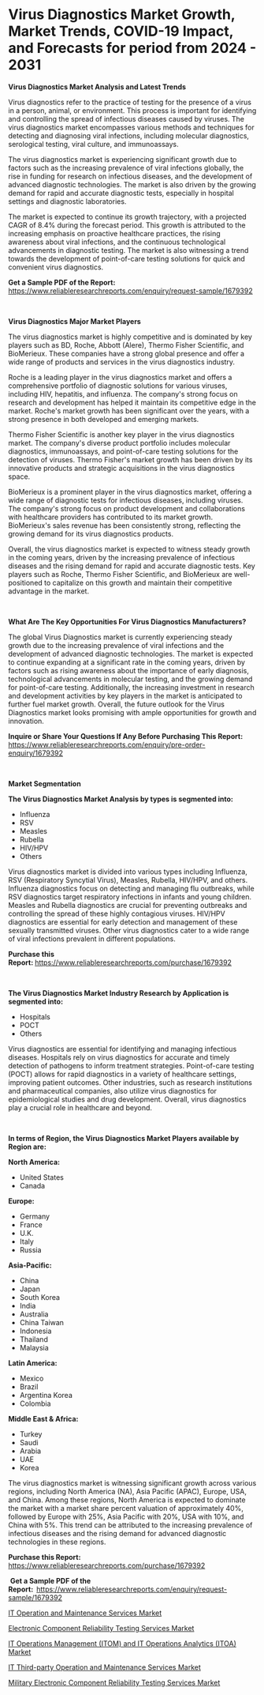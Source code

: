 <p><h1>Virus Diagnostics Market Growth, Market Trends, COVID-19 Impact, and Forecasts for period from 2024 - 2031</h1></p><p><strong>Virus Diagnostics Market Analysis and Latest Trends</strong></p>
<p><p>Virus diagnostics refer to the practice of testing for the presence of a virus in a person, animal, or environment. This process is important for identifying and controlling the spread of infectious diseases caused by viruses. The virus diagnostics market encompasses various methods and techniques for detecting and diagnosing viral infections, including molecular diagnostics, serological testing, viral culture, and immunoassays.</p><p>The virus diagnostics market is experiencing significant growth due to factors such as the increasing prevalence of viral infections globally, the rise in funding for research on infectious diseases, and the development of advanced diagnostic technologies. The market is also driven by the growing demand for rapid and accurate diagnostic tests, especially in hospital settings and diagnostic laboratories.</p><p>The market is expected to continue its growth trajectory, with a projected CAGR of 8.4% during the forecast period. This growth is attributed to the increasing emphasis on proactive healthcare practices, the rising awareness about viral infections, and the continuous technological advancements in diagnostic testing. The market is also witnessing a trend towards the development of point-of-care testing solutions for quick and convenient virus diagnostics.</p></p>
<p><strong>Get a Sample PDF of the Report:&nbsp;</strong> <a href="https://www.reliableresearchreports.com/enquiry/request-sample/1679392">https://www.reliableresearchreports.com/enquiry/request-sample/1679392</a></p>
<p>&nbsp;</p>
<p><strong>Virus Diagnostics Major Market Players</strong></p>
<p><p>The virus diagnostics market is highly competitive and is dominated by key players such as BD, Roche, Abbott (Alere), Thermo Fisher Scientific, and BioMerieux. These companies have a strong global presence and offer a wide range of products and services in the virus diagnostics industry.</p><p>Roche is a leading player in the virus diagnostics market and offers a comprehensive portfolio of diagnostic solutions for various viruses, including HIV, hepatitis, and influenza. The company's strong focus on research and development has helped it maintain its competitive edge in the market. Roche's market growth has been significant over the years, with a strong presence in both developed and emerging markets.</p><p>Thermo Fisher Scientific is another key player in the virus diagnostics market. The company's diverse product portfolio includes molecular diagnostics, immunoassays, and point-of-care testing solutions for the detection of viruses. Thermo Fisher's market growth has been driven by its innovative products and strategic acquisitions in the virus diagnostics space.</p><p>BioMerieux is a prominent player in the virus diagnostics market, offering a wide range of diagnostic tests for infectious diseases, including viruses. The company's strong focus on product development and collaborations with healthcare providers has contributed to its market growth. BioMerieux's sales revenue has been consistently strong, reflecting the growing demand for its virus diagnostics products.</p><p>Overall, the virus diagnostics market is expected to witness steady growth in the coming years, driven by the increasing prevalence of infectious diseases and the rising demand for rapid and accurate diagnostic tests. Key players such as Roche, Thermo Fisher Scientific, and BioMerieux are well-positioned to capitalize on this growth and maintain their competitive advantage in the market.</p></p>
<p>&nbsp;</p>
<p><strong>What Are The Key Opportunities For Virus Diagnostics Manufacturers?</strong></p>
<p><p>The global Virus Diagnostics market is currently experiencing steady growth due to the increasing prevalence of viral infections and the development of advanced diagnostic technologies. The market is expected to continue expanding at a significant rate in the coming years, driven by factors such as rising awareness about the importance of early diagnosis, technological advancements in molecular testing, and the growing demand for point-of-care testing. Additionally, the increasing investment in research and development activities by key players in the market is anticipated to further fuel market growth. Overall, the future outlook for the Virus Diagnostics market looks promising with ample opportunities for growth and innovation.</p></p>
<p><strong>Inquire or Share Your Questions If Any Before Purchasing This Report:</strong> <a href="https://www.reliableresearchreports.com/enquiry/pre-order-enquiry/1679392">https://www.reliableresearchreports.com/enquiry/pre-order-enquiry/1679392</a></p>
<p>&nbsp;</p>
<p><strong>Market Segmentation</strong></p>
<p><strong>The Virus Diagnostics Market Analysis by types is segmented into:</strong></p>
<p><ul><li>Influenza</li><li>RSV</li><li>Measles</li><li>Rubella</li><li>HIV/HPV</li><li>Others</li></ul></p>
<p><p>Virus diagnostics market is divided into various types including Influenza, RSV (Respiratory Syncytial Virus), Measles, Rubella, HIV/HPV, and others. Influenza diagnostics focus on detecting and managing flu outbreaks, while RSV diagnostics target respiratory infections in infants and young children. Measles and Rubella diagnostics are crucial for preventing outbreaks and controlling the spread of these highly contagious viruses. HIV/HPV diagnostics are essential for early detection and management of these sexually transmitted viruses. Other virus diagnostics cater to a wide range of viral infections prevalent in different populations.</p></p>
<p><strong>Purchase this Report:&nbsp;</strong><a href="https://www.reliableresearchreports.com/purchase/1679392">https://www.reliableresearchreports.com/purchase/1679392</a></p>
<p>&nbsp;</p>
<p><strong>The Virus Diagnostics Market Industry Research by Application is segmented into:</strong></p>
<p><ul><li>Hospitals</li><li>POCT</li><li>Others</li></ul></p>
<p><p>Virus diagnostics are essential for identifying and managing infectious diseases. Hospitals rely on virus diagnostics for accurate and timely detection of pathogens to inform treatment strategies. Point-of-care testing (POCT) allows for rapid diagnostics in a variety of healthcare settings, improving patient outcomes. Other industries, such as research institutions and pharmaceutical companies, also utilize virus diagnostics for epidemiological studies and drug development. Overall, virus diagnostics play a crucial role in healthcare and beyond.</p></p>
<p>&nbsp;</p>
<p><strong>In terms of Region, the Virus Diagnostics Market Players available by Region are:</strong></p>
<p>
    <p> <strong> North America: </strong>
        <ul>
            <li>United States</li>
            <li>Canada</li>
        </ul>
        </p> 
    <p> <strong> Europe: </strong>
        <ul>
            <li>Germany</li>
            <li>France</li>
            <li>U.K.</li>
            <li>Italy</li>
            <li>Russia</li>
        </ul>
        </p> 
    <p> <strong> Asia-Pacific: </strong>
        <ul>
            <li>China</li>
            <li>Japan</li>
            <li>South Korea</li>
            <li>India</li>
            <li>Australia</li>
            <li>China Taiwan</li>
            <li>Indonesia</li>
            <li>Thailand</li>
            <li>Malaysia</li>
        </ul>
        </p> 
    <p> <strong> Latin America: </strong>
        <ul>
            <li>Mexico</li>
            <li>Brazil</li>
            <li>Argentina Korea</li>
            <li>Colombia</li>
        </ul>
        </p> 
    <p> <strong> Middle East & Africa: </strong>
        <ul>
            <li>Turkey</li>
            <li>Saudi</li>
            <li>Arabia</li>
            <li>UAE</li>
            <li>Korea</li>
        </ul>
    </p>
    </p>
<p><p>The virus diagnostics market is witnessing significant growth across various regions, including North America (NA), Asia Pacific (APAC), Europe, USA, and China. Among these regions, North America is expected to dominate the market with a market share percent valuation of approximately 40%, followed by Europe with 25%, Asia Pacific with 20%, USA with 10%, and China with 5%. This trend can be attributed to the increasing prevalence of infectious diseases and the rising demand for advanced diagnostic technologies in these regions.</p></p>
<p><strong>Purchase this Report: </strong><a href="https://www.reliableresearchreports.com/purchase/1679392">https://www.reliableresearchreports.com/purchase/1679392</a></p>
<p>&nbsp;<strong>Get a Sample PDF of the Report:&nbsp;&nbsp;</strong><a href="https://www.reliableresearchreports.com/enquiry/request-sample/1679392">https://www.reliableresearchreports.com/enquiry/request-sample/1679392</a></p>
<p><strong></strong></p>
<p><p><a href="https://medium.com/@jamesburns39/it-operation-and-maintenance-services-market-trends-forecast-and-competitive-analysis-to-2031-b17c2d3df251">IT Operation and Maintenance Services Market</a></p><p><a href="https://medium.com/@itzelheller2005/electronic-component-reliability-testing-services-market-trends-and-market-analysis-forecasted-for-99e9dacf9073">Electronic Component Reliability Testing Services Market</a></p><p><a href="https://medium.com/@itzelheller2005/it-operations-management-itom-and-it-operations-analytics-itoa-market-exploring-market-share-71e3ef8f375c">IT Operations Management (ITOM) and IT Operations Analytics (ITOA) Market</a></p><p><a href="https://medium.com/@itzelheller2005/it-third-party-operation-and-maintenance-services-nbsp-market-focuses-on-market-share-size-and-ccb9a97031ec">IT Third-party Operation and Maintenance Services Market</a></p><p><a href="https://medium.com/@itzelheller2005/military-electronic-component-reliability-testing-services-market-analysis-and-sze-forecasted-for-5e266e1eabc8">Military Electronic Component Reliability Testing Services Market</a></p></p>